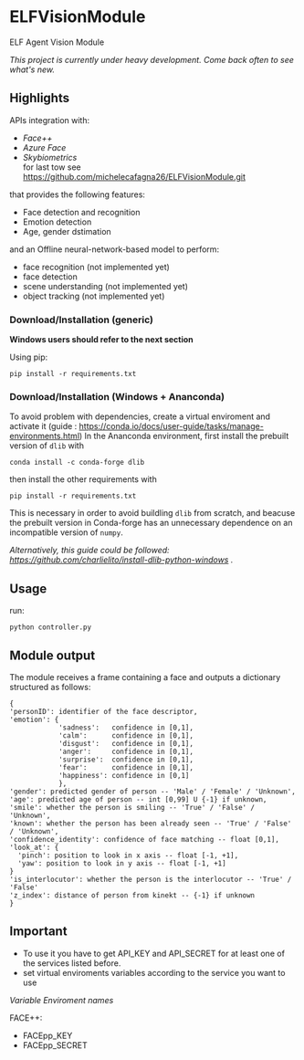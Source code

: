 # ELFVisionModule
ELF Agent Vision Module

*This project is currently under heavy development. Come back often to see what's new.*

## Highlights

APIs integration with:
- *Face++*
- *Azure Face*
- *Skybiometrics*  
for last tow see https://github.com/michelecafagna26/ELFVisionModule.git

that provides the following features:
- Face detection and recognition
- Emotion detection
- Age, gender dstimation

and an Offline neural-network-based model to perform:
- face recognition (not implemented yet)
- face detection
- scene understanding (not implemented yet)
- object tracking (not implemented yet)

### Download/Installation (generic)
**Windows users should refer to the next section**

Using pip:
```
pip install -r requirements.txt
```

### Download/Installation (Windows + Ananconda)
To avoid problem with dependencies, create a virtual enviroment and activate it
(guide : https://conda.io/docs/user-guide/tasks/manage-environments.html)
In the Ananconda environment, first install the prebuilt version of `dlib` with
```
conda install -c conda-forge dlib
```
then install the other requirements with
```
pip install -r requirements.txt
```
This is necessary in order to avoid buildling `dlib` from scratch, and beacuse
the prebuilt version in Conda-forge has an unnecessary dependence on an incompatible version of `numpy`.

*Alternatively, this guide could be followed: https://github.com/charlielito/install-dlib-python-windows .*


## Usage
run:
```
python controller.py
```

## Module output
The module receives a frame containing a face and outputs a dictionary structured as follows:

```
{
'personID': identifier of the face descriptor,
'emotion': {
            'sadness':   confidence in [0,1],
            'calm':      confidence in [0,1],
            'disgust':   confidence in [0,1],
            'anger':     confidence in [0,1],
            'surprise':  confidence in [0,1],
            'fear':      confidence in [0,1],
            'happiness': confidence in [0,1]
            },
'gender': predicted gender of person -- 'Male' / 'Female' / 'Unknown',
'age': predicted age of person -- int [0,99] U {-1} if unknown,
'smile': whether the person is smiling -- 'True' / 'False' / 'Unknown',
'known': whether the person has been already seen -- 'True' / 'False' / 'Unknown',
'confidence_identity': confidence of face matching -- float [0,1],
'look_at': {
  'pinch': position to look in x axis -- float [-1, +1],
  'yaw': position to look in y axis -- float [-1, +1]
}
'is_interlocutor': whether the person is the interlocutor -- 'True' / 'False'
'z_index': distance of person from kinekt -- {-1} if unknown
}
```
## Important

- To use it you have to get API_KEY and API_SECRET for at least one of the services listed before.
- set virtual enviroments variables according to the service you want to use

*Variable Enviroment names*

FACE++:
- FACEpp_KEY
- FACEpp_SECRET
